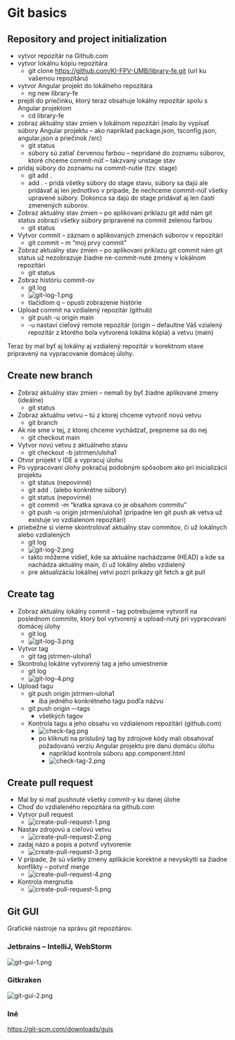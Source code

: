 # Git basics

## Repository and project initialization
  - vytvor repozitár na Github.com
  - vytvor lokálnu kópiu repozitára
      - git clone https://github.com/KI-FPV-UMB/library-fe.git (url ku vašemou repozitáru)
  - vytvor Angular projekt do lokálneho repozitára
      - ng new library-fe
  - prejdi do priečinku, ktorý teraz obsahuje lokálny repozitár spolu s Angular projektom
      - cd library-fe
  - zobraz aktuálny stav zmien v lokálnom repozitári (malo by vypísať súbory Angular projektu – ako napríklad package.json, tsconfig.json, angular.json a priečinok /src)
      - git status
      - súbory sú zatiaľ červenou farbou – nepridané do zoznamu súborov, ktoré chceme commit-núť – takzvaný unstage stav
  - pridaj súbory do zoznamu na commit-nutie (tzv. stage)
      - git add .
      - add .  - pridá všetky súbory do stage stavu, súbory sa dajú ale pridávať aj len jednotlivo v prípade, že nechceme commit-núť všetky upravené súbory. Dokonca sa dajú do stage pridávať aj len časti zmenených súborov.
  - Zobraz aktuálny stav zmien – po aplikovaní príklazu git add nám git status zobrazí všetky súbory pripravené na commit zelenou farbou
      - git status
  - Vytvor commit – záznam o aplikovaných zmenách súborov v repozitári
      - git commit – m “moj prvy commit”
  - Zobraz aktuálny stav zmien – po aplikovaní príklazu git commit nám git status už nezobrazuje žiadne ne-commit-nuté zmeny v lokálnom repozitári
      - git status
  - Zobraz históriu commit-ov
      - git log
      - ![git-log-1.png](git-log-1.png)
      - tlačidlom q – opusti zobrazenie histórie
  - Upload commit na vzdialený repozitár (github)
      - git push -u origin main
      - -u nastaví cieľový remote repozitár (origin – defaultne Váš vzialený repozitár z ktorého bola vytvorená lokálna kópia) a vetvu (main)

Teraz by mal byť aj lokálny aj vzdialený repozitár v korektnom stave pripravený na vypracovanie domácej úlohy.

## Create new branch
  - Zobraz aktuálny stav zmien – nemali by byť žiadne aplikované zmeny (ideálne)
      - git status
  - Zobraz aktuálnu vetvu – tú z ktorej chceme vytvoriť novú vetvu
      - git branch
  - Ak nie sme v tej, z ktorej chceme vychádzať, prepneme sa do nej
      - git checkout main
  - Vytvor novú vetvu z aktuálneho stavu
      - git checkout -b jstrmen/uloha1
  - Otvor projekt v IDE a vypracuj úlohu
  - Po vypracovaní úlohy pokračuj podobným spôsobom ako pri inicializácii projektu
      - git status (nepovinné)
      - git add . (alebo konkrétne súbory)
      - git status (nepovinné)
      - git commit -m “kratka sprava co je obsahom commitu”
      - git push -u origin jstrmen/uloha1 (prípadne len git push ak vetva už existuje vo vzdialenom repozitári)
  - priebežne si vieme skontrolovať aktuálny stav commitov, či už lokálnych alebo vzdialených
      - git log
      - ![git-log-2.png](git-log-2.png)
      - takto môžeme vidieť, kde sa aktuálne nachádzame (HEAD) a kde sa nachádza aktuálny main, či už lokálny alebo vzdialený
      - pre aktualizáciu lokálnej vetvi pozri príkazy git fetch a git pull

## Create tag
  - Zobraz aktuálny lokálny commit – tag potrebujeme vytvoriť na poslednom commite, ktorý bol vytvorený a upload-nutý pri vypracovaní domácej úlohy
      - git log
      - ![git-log-3.png](git-log-3.png)
  - Vytvor tag
      - git tag jstrmen-uloha1
  - Skontroluj lokálne vytvorený tag a jeho umiestnenie
      - git log
      - ![git-log-4.png](git-log-4.png)
  - Upload tagu 
      - git push origin jstrmen-uloha1
          - iba jedného konkrétneho tagu podľa názvu
      - git push origin –-tags
          - všetkých tagov
    - Kontrola tagu a jeho obsahu vo vzdialenom repozitári (github.com)
      - ![check-tag.png](check-tag.png) 
      - po kliknutí na príslušný tag by zdrojové kódy mali obsahovať požadovanú verziu Angular projektu pre danú domácu úlohu
        - napríklad kontrola súboru app.component.html
        - ![check-tag-2.png](check-tag-2.png)

## Create pull request
  - Mal by si mať pushnuté všetky commit-y ku danej úlohe
  - Choď do vzdialeného repozitára na github.com
  - Vytvor pull request
    - ![create-pull-request-1.png](create-pull-request-1.png)
  - Nastav zdrojovú a cieľovú vetvu
    - ![create-pull-request-2.png](create-pull-request-2.png)
  - zadaj názo a popis a potvrď vytvorenie 
    - ![create-pull-request-3.png](create-pull-request-3.png)
  - V prípade, že sú všetky zmeny aplikácie korektné a nevyskytli sa žiadne konflikty – potvrď merge
    - ![create-pull-request-4.png](create-pull-request-4.png)
  - Kontrola mergnutia 
    - ![create-pull-request-5.png](create-pull-request-5.png)

## Git GUI
Grafické nástroje na správu git repozitárov.

### Jetbrains – IntelliJ, WebStorm
![git-gui-1.png](git-gui-1.png)


### Gitkraken
![git-gui-2.png](git-gui-2.png)

### Iné
https://git-scm.com/downloads/guis

